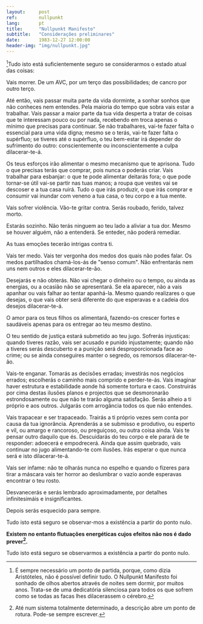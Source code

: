 ```yaml
---
layout:     post
ref:		nullpunkt
lang: 		pt
title:      "Nullpunkt Manifesto"
subtitle:   "Considerações preliminares"
date:       1983-12-27 12:00:00
header-img: "img/nullpunkt.jpg"
---
```


[^1]Tudo isto está suficientemente seguro se considerarmos o estado atual das coisas:

Vais morrer. De um AVC, por um terço das possibilidades; de cancro por outro terço. 

Até então, vais passar muita parte da vida dorminte, a sonhar sonhos que não conheces nem entendes.
Pela maioria do tempo que sobra vais estar a trabalhar. Vais passar a maior parte da tua vida desperta a tratar de coisas que te interessam pouco ou por nada, recebendo em troca apenas o mínimo que precisas para continuar.
Se não trabalhares, vai-te fazer falta o essencial para uma vida digna; mesmo se o terás, vai-te fazer falta o supérfluo; se tiveres até o supérfluo, o teu bem-estar irá depender do sufrimento do outro: conscientemente ou inconscientemente a culpa dilacerar-te-á.

Os teus esforços irão alimentar o mesmo mecanismo que te aprisona. Tudo o que precisas terás que comprar, pois nunca o poderás criar. Vais trabalhar para esbanjar: o que te pode alimentar deitarás fora; o que pode tornar-se útil vai-se partir nas tuas manos; a roupa que vestes vai se descoser e a tua casa ruirá. Tudo o que irás produzir, o que irás comprar e consumir vai inundar com veneno a tua casa, o teu corpo e a tua mente.

Vais sofrer violência. Vão-te gritar contra. Serás roubado, ferido, talvez morto.

Estarás sozinho. Não terás ninguem ao teu lado a aliviar a tua dor. Mesmo se houver alguém, não a entenderá. Se enteder, não poderá remediar.

As tuas emoções tecerão intrigas contra ti.

Vais ter medo.
Vais ter vergonha dos medos dos quais não podes falar. Os medos partilhados chamá-los-ás de "senso comum". Não enfrentarás nem uns nem outros e eles dilacerar-te-ão.

Desejarás e não obterás. Não vai chegar o dinheiro ou o tempo, ou ainda as energias, ou a ocasião não se apresentará. Se ela aparecer, não a vais apanhar ou vais falhar ao tentar apanhá-la. Mesmo quando realizares o que desejas, o que vais obter será diferente do que esperavas e a cadeia dos desejos dilacerar-te-á.

O amor para os teus filhos os alimentará, fazendo-os crescer fortes e saudáveis apenas para os entregar ao teu mesmo destino.

O teu sentido de justiça estará submetido ao teu jugo. Sofrerás injustiças: quando tiveres razão, vais ser acusado e punido injustamente; quando não a tiveres serás descuberto e a punição será desproporcionada face ao crime; ou se ainda conseguires manter o segredo, os remorsos dilacerar-te-ão.

Vais-te enganar. Tomarás as decisões erradas; investirás nos negócios errados; escolherás o caminho mais comprido e perder-te-ás.
Vais imaginar haver estrutura e estabilidade aonde há somente tortura e caos. Construirás por cima destas ilusões planos e projectos que se desmoronarão estrondosamente ou que não te trarão alguma satisfação. Serás alheio a ti próprio e aos outros. Julgarás com arrogância todos os que não entendes.

Vais trapacear e ser trapaceado. Trairás a ti próprio vezes sem conta por causa da tua ignorância. Aprenderás a se submisso e produtivo, ou esperto e vil, ou amargo e rancoroso, ou preguiçoso, ou outra coisa ainda.
Vais te pensar outro daquilo que és. Descuidarás do teu corpo e ele parará de te responder: adoecerá e empodrecerá. Ainda que assim quebrado, vais continuar no jugo alimentando-te com ilusões. Irás esperar o que nunca será e isto dilacerar-te-á.

Vais ser infame: não te olharás nunca no espelho e quando o fizeres para tirar a máscara vais ter horror ao deslumbrar o vazio aonde esperavas encontrar o teu rosto. 

Desvanecerás e serás lembrado aproximadamente, por detalhes infinitesimáis e insignificantes. 

Depois serás esquecido para sempre.

Tudo isto está seguro se observar-mos a existência a partir do ponto nulo.

**Existem no entanto flutuações energéticas cujos efeitos não nos é dado prever[^2].**

Tudo isto está seguro se observarmos a existência a partir do ponto nulo.

[^1]: É sempre necessário um ponto de partida, porque, como dizia Aristóteles, não é possível definir tudo. O Nullpunkt Manifesto foi sonhado de olhos abertos através de noites sem dormir, por muitos anos. Trata-se de uma dedicatória silenciosa para todos os que sofrem como se todas as facas lhes dilacerassem o cérebro. 

[^2]: Até num sistema totalmente determinado, a descrição abre um ponto de rotura. Pode-se sempre escrever.
